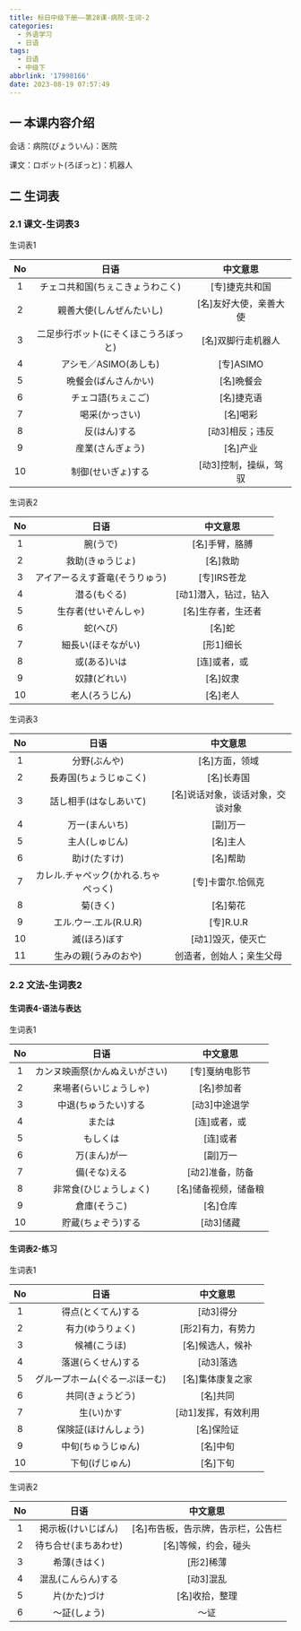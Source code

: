 ```yaml
---
title: 标日中级下册——第28课-病院-生词-2
categories:
  - 外语学习
  - 日语
tags:
  - 日语
  - 中级下
abbrlink: '17998166'
date: 2023-08-19 07:57:49
---
```

## 一 本课内容介绍

会话：病院(びょういん)：医院

课文：ロボット(ろぼっと)：机器人

<!--more-->

## 二 生词表

### 2.1 课文-生词表3

生词表1

|  No  |                 日语                 |        中文意思        |
| :--: | :----------------------------------: | :--------------------: |
|  1   |   チェコ共和国(ちぇこきょうわこく)   |     [专]捷克共和国     |
|  2   |       親善大使(しんぜんたいし)       | [名]友好大使，亲善大使 |
|  3   | 二足歩行ボット(にそくほこうろぼっと) |   [名]双脚行走机器人   |
|  4   |        アシモ／ASIMO(あしも)         |       [专]ASIMO        |
|  5   |         晩餐会(ばんさんかい)         |       [名]晩餐会       |
|  6   |          チェコ語(ちぇこご)          |       [名]捷克语       |
|  7   |            喝采(かっさい)            |        [名]喝彩        |
|  8   |             反(はん)する             |    [动3]相反；违反     |
|  9   |           産業(さんぎょう)           |        [名]产业        |
|  10  |          制御(せいぎょ)する          | [动3]控制，操纵，驾驭  |

生词表2

|  No  |              日语              |       中文意思        |
| :--: | :----------------------------: | :-------------------: |
|  1   |            腕(うで)            |    [名]手臂，胳膊     |
|  2   |        救助(きゅうじょ)        |       [名]救助        |
|  3   | アイアーるえす蒼竜(そうりゅう) |      [专]IRS苍龙      |
|  4   |          潜る(もぐる)          | [动1]潜入，钻过，钻入 |
|  5   |      生存者(せいぞんしゃ)      |  [名]生存者，生还者   |
|  6   |            蛇(へび)            |        [名]蛇         |
|  7   |       細長い(ほそながい)       |       [形1]细长       |
|  8   |          或(ある)いは          |     [连]或者，或      |
|  9   |          奴隷(どれい)          |       [名]奴隶        |
|  10  |         老人(ろうじん)         |       [名]老人        |

生词表3

|  No  |                 日语                 |             中文意思             |
| :--: | :----------------------------------: | :------------------------------: |
|  1   |             分野(ぶんや)             |          [名]方面，领域          |
|  2   |        長寿国(ちょうじゅこく)        |            [名]长寿国            |
|  3   |        話し相手(はなしあいて)        | [名]说话对象，谈话对象，交谈对象 |
|  4   |            万一(まんいち)            |             [副]万一             |
|  5   |            主人(しゅじん)            |             [名]主人             |
|  6   |             助け(たすけ)             |             [名]帮助             |
|  7   | カレル.チャペック(かれる.ちゃぺっく) |        [专]卡雷尔.恰佩克         |
|  8   |               菊(きく)               |             [名]菊花             |
|  9   |        エル.ウー.エル(R.U.R)         |            [专]R.U.R             |
|  10  |             滅(ほろ)ぼす             |        [动1]毁灭，使灭亡         |
|  11  |         生みの親(うみのおや)         |     创造者，创始人；亲生父母     |


### 2.2 文法-生词表2

#### 生词表4-语法与表达

生词表1

|  No  |              日语              |       中文意思       |
| :--: | :----------------------------: | :------------------: |
|  1   | カンヌ映画祭(かんぬえいがさい) |    [专]戛纳电影节    |
|  2   |     来場者(らいじょうしゃ)     |      [名]参加者      |
|  3   |      中退(ちゅうたい)する      |    [动3]中途退学     |
|  4   |             または             |     [连]或者，或     |
|  5   |            もしくは            |       [连]或者       |
|  6   |          万(まん)が一          |       [副]万一       |
|  7   |          備(そな)える          |   [动2]准备，防备    |
|  8   |     非常食(ひじょうしょく)     | [名]储备视频，储备粮 |
|  9   |          倉庫(そうこ)          |       [名]仓库       |
|  10  |       貯蔵(ちょぞう)する       |      [动3]储藏       |

#### 生词表2-练习

生词表1


|  No  |              日语              |      中文意思       |
| :--: | :----------------------------: | :-----------------: |
|  1   |       得点(とくてん)する       |      [动3]得分      |
|  2   |        有力(ゆうりょく)        |  [形2]有力，有势力  |
|  3   |          候補(こうほ)          |  [名]候选人，候补   |
|  4   |       落選(らくせん)する       |      [动3]落选      |
|  5   | グループホーム(ぐるーぷほーむ) |  [名]集体康复之家   |
|  6   |        共同(きょうどう)        |      [名]共同       |
|  7   |           生(い)かす           | [动1]发挥，有效利用 |
|  8   |      保険証(ほけんしょう)      |     [名]保险证      |
|  9   |       中旬(ちゅうじゅん)       |      [名]中旬       |
|  10  |         下旬(げじゅん)         |      [名]下旬       |

生词表2

|  No  |         日语         |              中文意思              |
| :--: | :------------------: | :--------------------------------: |
|  1   |  掲示板(けいじばん)  | [名]布告板，告示牌，告示栏，公告栏 |
|  2   | 待ち合せ(まちあわせ) |        [名]等候，约会，碰头        |
|  3   |     希薄(きはく)     |             [形2]稀薄              |
|  4   |  混乱(こんらん)する  |             [动3]混乱              |
|  5   |     片(かた)づけ     |           [名]收拾，整理           |
|  6   |     ～証(しょう)     |                ～证                |


